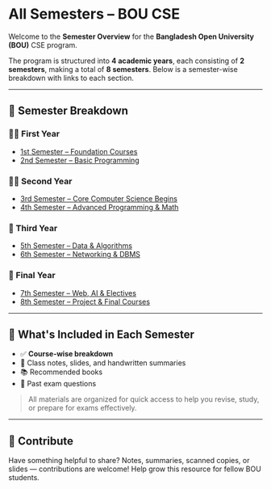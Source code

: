 # All Semesters – BOU CSE

Welcome to the **Semester Overview** for the **Bangladesh Open University (BOU)** CSE program.

The program is structured into **4 academic years**, each consisting of **2 semesters**, making a total of **8 semesters**. Below is a semester-wise breakdown with links to each section.

---

## 📅 Semester Breakdown

### 🧑‍🎓 First Year
- [1st Semester – Foundation Courses]()
- [2nd Semester – Basic Programming]()

### 👨‍💻 Second Year
- [3rd Semester – Core Computer Science Begins]()
- [4th Semester – Advanced Programming & Math]()

### 🧠 Third Year
- [5th Semester – Data & Algorithms]()
- [6th Semester – Networking & DBMS]()

### 🚀 Final Year
- [7th Semester – Web, AI & Electives]()
- [8th Semester – Project & Final Courses]()

---

## 📘 What's Included in Each Semester

- ✅ **Course-wise breakdown**
- 📄 Class notes, slides, and handwritten summaries
- 📚 Recommended books
- 📝 Past exam questions

> All materials are organized for quick access to help you revise, study, or prepare for exams effectively.

---

## 📣 Contribute

Have something helpful to share? Notes, summaries, scanned copies, or slides — contributions are welcome! Help grow this resource for fellow BOU students.
